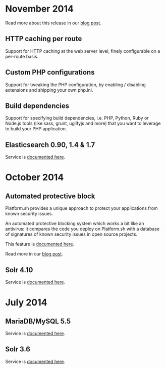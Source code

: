 # November 2014

Read more about this release in our [blog post](https://platform.sh/blog/2014/caching-custom-php-build-dependencies).

## HTTP caching per route

Support for HTTP caching at the web server level, finely configurable on a per-route basis.

## Custom PHP configurations

Support for tweaking the PHP configuration, by enabling / disabling extensions and shipping your own php.ini.

## Build dependencies

Support for specifying build dependencies, i.e. PHP, Python, Ruby or Node.js tools (like sass, grunt, uglifyjs and more) that you want to leverage to build your PHP application.

## Elasticsearch 0.90, 1.4 & 1.7

Service is [documented here](https://docs.platform.sh/configuration/services/elasticsearch.html).

# October 2014

## Automated protective block

Platform.sh provides a unique approach to protect your applications from known security issues.

An automated protective blocking system which works a bit like an antivirus: it compares the code you deploy on Platform.sh with a database of signatures of known security issues in open source projects.

This feature is [documented here](/security/protective-block.md).

Read more in our [blog post](https://platform.sh/2014/10/21/protecting-your-apps).

## Solr 4.10

Service is [documented here](https://docs.platform.sh/configuration/services/solr.html).

# July 2014

## MariaDB/MySQL 5.5

Service is [documented here](https://docs.platform.sh/configuration/services/mysql.html).

## Solr 3.6

Service is [documented here](https://docs.platform.sh/configuration/services/solr.html).
